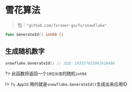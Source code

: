 # 雪花算法
> 包：`"github.com/farseer-go/fs/snowflake"`

```go
func GenerateId() int64 {}
```

## 生成随机数字
```go
snowflake.GenerateId() // 比如：193337022963818496
```

?> 此函数将返回一个`18位长度`的随机`int64`

!> `fs.AppId` 用的就是`snowflake.GenerateId()`生成出来应用ID